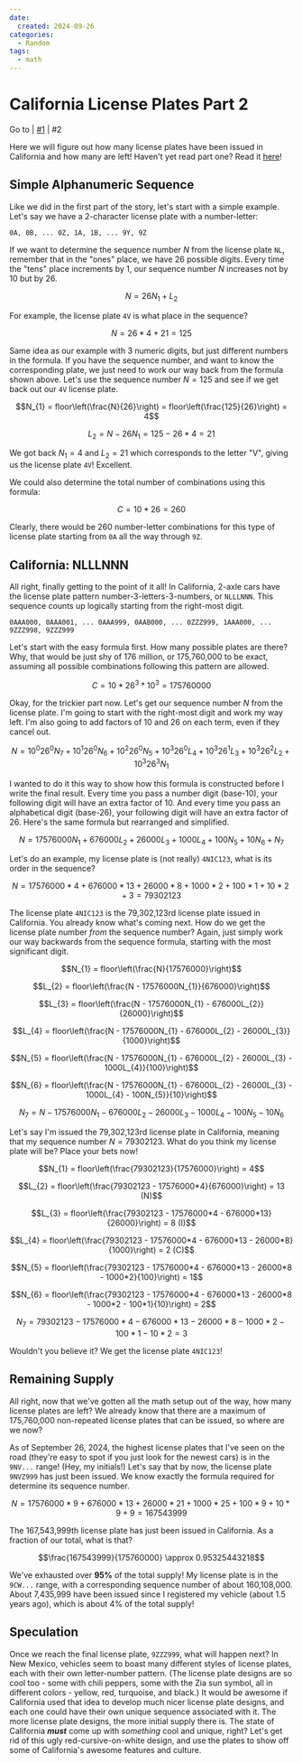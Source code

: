 ```yaml
---
date:
  created: 2024-09-26
categories:
  - Random
tags:
  - math
---
```

# California License Plates Part 2

Go to
| [\#1](./2024-09-20-ca-license-plate-1.md)
| \#2

Here we will figure out how many license plates have been issued in California and how many are left! Haven't yet read part one? Read it [here](./2024-09-20-ca-license-plate-1.md)!

<!-- more -->

## Simple Alphanumeric Sequence

Like we did in the first part of the story, let's start with a simple example. Let's say we have a 2-character license plate with a number-letter:

```
0A, 0B, ... 0Z, 1A, 1B, ... 9Y, 9Z
```

If we want to determine the sequence number $N$ from the license plate `NL`, remember that in the "ones" place, we have 26 possible digits. Every time the "tens" place increments by 1, our sequence number $N$ increases not by 10 but by 26.

$$N = 26N_{1} + L_{2}$$

For example, the license plate `4V` is what place in the sequence?

$$N = 26*4 + 21 = 125$$

Same idea as our example with 3 numeric digits, but just different numbers in the formula. If you have the sequence number, and want to know the corresponding plate, we just need to work our way back from the formula shown above. Let's use the sequence number $N=125$ and see if we get back out our `4V` license plate.

$$N_{1} = floor\left(\frac{N}{26}\right) = floor\left(\frac{125}{26}\right) = 4$$

$$L_{2} = N - 26N_{1} = 125 - 26*4 = 21$$

We got back $N_{1} = 4$ and $L_{2} = 21$ which corresponds to the letter "V", giving us the license plate `4V`! Excellent.

We could also determine the total number of combinations using this formula:

$$C = 10*26 = 260$$

Clearly, there would be 260 number-letter combinations for this type of license plate starting from `0A` all the way through `9Z`.

## California: NLLLNNN

All right, finally getting to the point of it all! In California, 2-axle cars have the license plate pattern number-3-letters-3-numbers, or `NLLLNNN`. This sequence counts up logically starting from the right-most digit.

```
0AAA000, 0AAA001, ... 0AAA999, 0AAB000, ... 0ZZZ999, 1AAA000, ... 9ZZZ998, 9ZZZ999
```

Let's start with the easy formula first. How many possible plates are there? Why, that would be just shy of 176 million, or 175,760,000 to be exact, assuming all possible combinations following this pattern are allowed.

$$C = 10 * 26^3 * 10^3 = 175760000$$

Okay, for the trickier part now. Let's get our sequence number $N$ from the license plate. I'm going to start with the right-most digit and work my way left. I'm also going to add factors of $10$ and $26$ on each term, even if they cancel out.

$$N = 10^{0}26^{0}N_{7} + 10^{1}26^{0}N_{6} + 10^{2}26^{0}N_{5} + 10^{3}26^{0}L_{4} + 10^{3}26^{1}L_{3} + 10^{3}26^{2}L_{2} + 10^{3}26^{3}N_{1}$$

I wanted to do it this way to show how this formula is constructed before I write the final result. Every time you pass a number digit (base-10), your following digit will have an extra factor of 10. And every time you pass an alphabetical digit (base-26), your following digit will have an extra factor of 26. Here's the same formula but rearranged and simplified.

$$N = 17576000N_{1} + 676000L_{2} + 26000L_{3} + 1000L_{4} + 100N_{5} + 10N_{6} + N_{7}$$

Let's do an example, my license plate is (not really) `4NIC123`, what is its order in the sequence?

$$N = 17576000*4 + 676000*13 + 26000*8 + 1000*2 + 100*1 + 10*2 + 3 = 79302123$$

The license plate `4NIC123` is the 79,302,123rd license plate issued in California. You already know what's coming next. How do we get the license plate number *from* the sequence number? Again, just simply work our way backwards from the sequence formula, starting with the most significant digit.

$$N_{1} = floor\left(\frac{N}{17576000}\right)$$

$$L_{2} = floor\left(\frac{N - 17576000N_{1}}{676000}\right)$$

$$L_{3} = floor\left(\frac{N - 17576000N_{1} - 676000L_{2}}{26000}\right)$$

$$L_{4} = floor\left(\frac{N - 17576000N_{1} - 676000L_{2} - 26000L_{3}}{1000}\right)$$

$$N_{5} = floor\left(\frac{N - 17576000N_{1} - 676000L_{2} - 26000L_{3} - 1000L_{4}}{100}\right)$$

$$N_{6} = floor\left(\frac{N - 17576000N_{1} - 676000L_{2} - 26000L_{3} - 1000L_{4} - 100N_{5}}{10}\right)$$

$$N_{7} = N - 17576000N_{1} - 676000L_{2} - 26000L_{3} - 1000L_{4} - 100N_{5} - 10N_{6}$$

Let's say I'm issued the 79,302,123rd license plate in California, meaning that my sequence number $N=79302123$. What do you think my license plate will be? Place your bets now!

$$N_{1} = floor\left(\frac{79302123}{17576000}\right) = 4$$

$$L_{2} = floor\left(\frac{79302123 - 17576000*4}{676000}\right) = 13 (N)$$

$$L_{3} = floor\left(\frac{79302123 - 17576000*4 - 676000*13}{26000}\right) = 8 (I)$$

$$L_{4} = floor\left(\frac{79302123 - 17576000*4 - 676000*13 - 26000*8}{1000}\right) = 2 (C)$$

$$N_{5} = floor\left(\frac{79302123 - 17576000*4 - 676000*13 - 26000*8 - 1000*2}{100}\right) = 1$$

$$N_{6} = floor\left(\frac{79302123 - 17576000*4 - 676000*13 - 26000*8 - 1000*2 - 100*1}{10}\right) = 2$$

$$N_{7} = 79302123 - 17576000*4 - 676000*13 - 26000*8 - 1000*2 - 100*1 - 10*2 = 3$$

Wouldn't you believe it? We get the license plate `4NIC123`!

## Remaining Supply

All right, now that we've gotten all the math setup out of the way, how many license plates are left? We already know that there are a maximum of 175,760,000 non-repeated license plates that can be issued, so where are we now?

As of September 26, 2024, the highest license plates that I've seen on the road (they're easy to spot if you just look for the newest cars) is in the `9NV...` range! (Hey, my initials!) Let's say that by now, the license plate `9NVZ999` has just been issued. We know exactly the formula required for determine its sequence number.

$$N = 17576000*9 + 676000*13 + 26000*21 + 1000*25 + 100*9 + 10*9 + 9 = 167543999$$

The 167,543,999th license plate has just been issued in California. As a fraction of our total, what is that?

$$\frac{167543999}{175760000} \approx 0.95325443218$$

We've exhausted over **95%** of the total supply! My license plate is in the `9CW...` range, with a corresponding sequence number of about 160,108,000. About 7,435,999 have been issued since I registered my vehicle (about 1.5 years ago), which is about 4% of the total supply!

## Speculation

Once we reach the final license plate, `9ZZZ999`, what will happen next? In New Mexico, vehicles seem to boast many different styles of license plates, each with their own letter-number pattern. (The license plate designs are so cool too - some with chili peppers, some with the Zia sun symbol, all in different colors - yellow, red, turquoise, and black.) It would be awesome if California used that idea to develop much nicer license plate designs, and each one could have their own unique sequence associated with it. The more license plate designs, the more initial supply there is. The state of California ***must*** come up with *something* cool and unique, right? Let's get rid of this ugly red-cursive-on-white design, and use the plates to show off some of California's awesome features and culture.